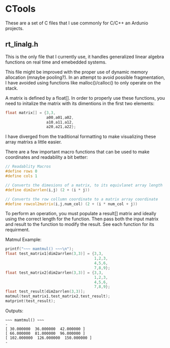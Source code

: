 # CTools
These are a set of C files that I use commonly for C/C++ an Ardunio projects.

## rt_linalg.h 

This is the only file that I currently use, it handles generalized linear algebra 
functions on real time and emebedded systems. 

This file might be improved with the proper use of dynamic memory allocation (mnaybe pooling?).
In an attempt to avoid possible fragmentation, I have avoided using functions like
malloc()/calloc() to only operate on the stack.

A matrix is defined by a float[]. In order to properly use these functions, 
you need to initalize the matrix with its dimentions in the first two elements:

```cpp
float matrix[] = {3,3,
                  a00,a01,a02,
                  a10,a11,a12,
                  a20,a21,a22};
```

I have diverged from the traditional formatting to make visualizing these array matrixs a 
little easier. 

There are a few important macro functions that can be used to make coordinates and 
readability a bit better:

```cpp
// Readablity Macros
#define rows 0
#define cols 1

// Converts the dimesions of a matrix, to its equivlanet array length
#define dim2arrlen(i,j) (2 + (i * j))

// Converts the row collumn coordinate to a matrix array coordinate
#define rowcol2matrix(i,j,num_col) (2 + (i * num_col + j)) 
```
To perform an operation, you must populate a result[] matrix and ideally using the correct 
length for the function. Then pass both the input matrix and result to the function to modify 
the result. See each function for its requirment.

Matmul Example:

```cpp
printf("~~~ mamtmul() ~~~\n");
float test_matrix1[dim2arrlen(3,3)] = {3,3,
                                       1,2,3,
                                       4,5,6,
                                       7,8,9};
float test_matrix2[dim2arrlen(3,3)] = {3,3,
                                       1,2,3,
                                       4,5,6,
                                       7,8,9};
float test_result[dim2arrlen(3,3)];
matmul(test_matrix1,test_matrix2,test_result);
matprint(test_result);
```


Outputs:

```
~~~ mamtmul() ~~~
-
[ 30.000000  36.000000  42.000000 ]
[ 66.000000  81.000000  96.000000 ]
[ 102.000000  126.000000  150.000000 ]
-
```

